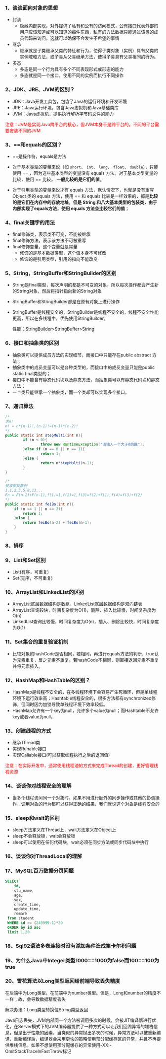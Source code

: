 ### 1、谈谈面向对象的思想

- 封装
  - 隐藏内部实现，对外提供了私有和公有的访问模式，公有接口代表外部的用户应该知道或可以知道的每件东西，私有的方法数据只能通过该类的成员代码来访问，这就可以确保不会发生不希望的事情
- 继承
  - 继承就是子类继承父类的特征和行为，使得子类对象（实例）具有父类的实例域和方法，或子类从父类继承方法，使得子类具有父类相同的行为。
- 多态
  - 多态是同一个行为具有多个不同表现形式或形态的能力
  - 多态就是同一个接口，使用不同的实例而执行不同操作

### 2、JDK、JRE、JVM的区别？

- JDK：Java开发工具包，包含了Java的运行环境和开发环境
- JRE：Java运行环境，包含Java虚拟机和Java基础类库
- JVM：Java虚拟机，提供执行解析字节码文件的能力

<font color='red'>注意：JVM是实现Java跨平台的核心，但JVM本身不是跨平台的，不同的平台需要安装不同的JVM</font>

### 3、==和equals的区别？

- ==是操作符，equals是方法

- 对于基本类型的变量来说（如 `short`、 `int`、 `long`、 `float`、 `double`），只能使用 == ，因为这些基本类型的变量没有 equals 方法。对于基本类型变量的比较，使用 == 比较， **一般比较的是它们的值**。

- 对于引用类型的变量来说才有 equals 方法，默认情况下，也就是没有重写 Object 类的 equals 方法，使用 == 和 equals 比较是一样效果的，都是**比较的是它们在内存中的存放地址**。**但是 String 和八大基本类型的包装类，由于内部实现了equals方法，使用 equals 方法会比较它们的值**；

### 4、final关键字的用法

- final修饰类，表示类不可变，不能被继承
- final修饰方法，表示该方法不可被重写
- final修饰变量，这个变量就是常量
  - 修饰的是基本数据类型，这个值本身不可修改
  - 修饰的是引用类型，引用的指向不能改变

### 5、String，StringBuffer和StringBuilder的区别

- String是final类型，每次声明的都是不可变的对象，所以每次操作都会产生新的String对象，然后将指针指向新的String对象

- StringBuffer和StringBuilder都是在原有对象上进行操作

- StringBuffer是线程安全的，StringBuilder是线程不安全的，线程不安全性能更高，所以在多线程中，优先使用StringBuilder，

  性能：StringBuilder>StringBuffer>String

### 6、接口和抽象类的区别

- 抽象类可以提供成员方法的实现细节，而接口中只能存在public abstract 方法；
- 抽象类中的成员变量可以是各种类型的，而接口中的成员变量只能是public static final类型的；
- 接口中不能含有静态代码块以及静态方法，而抽象类可以有静态代码块和静态方法；
- 一个类只能继承一个抽象类，而一个类却可以实现多个接口。

### 7、递归算法

```java
/*
求n!
n! = n*(n-1)!,(n-1)!=(n-1)*(n-2)!
*/
public static int stepMulti(int n){
		if (n < 0){
				throw new RuntimeException("请输入一个大于0的数");
		}else if (n == 0 || n == 1){
				return 1;
		}else {
				return n*stepMulti(n-1);
		}
}
```

```java
/*
斐波那契数列
1,1,2,3,5,8,13...
Fn = F(n-2)+F(n-1),f(1)=1,f(2)=1,f(3)=f(2)+f(1),f(4)=f(3)+f(2)
*/
public static int feiBo(int n){
    if (n == 1 || n == 2){
        return 1;
    }else {
        return feiBo(n-2) + feiBo(n-1);
    }
}
```

### 8、排序

### 9、List和Set区别

- List(有序，可重复)
- Set(无序，不可重复)

### 10、ArrayList和LinkedList的区别

- ArrayList底层数据结构是数组，LinkedList底层数据结构是双向链表
- ArrayList查询较快，时间复杂度为O(1)，删除、插入比较慢，时间复杂度为O(n)
- LinkedList查询比较慢，时间复杂度为O(n)，插入、删除比较快，时间复杂度为O(1)

### 11、Set集合的重复验证机制

- 比较对象的hashCode是否相同，若相同，再进行equals方法的判断，true认为元素重复，反之元素不重复。若hashCode不相同，则直接返回元素不重复并将元素插入。

### 12、HashMap和HashTable的区别？

- HashMap是线程不安全的，在多线程环境下会容易产生死循环，但是单线程环境下运行效率高；Hashtable线程安全的，很多方法都有synchronized修饰，但同时因为加锁导致单线程环境下效率较低。
- HashMap允许有一个key为null，允许多个value为null；而Hashtable不允许key或者value为null。

### 13、创建线程的方式

- 继承Thread类
- 实现Runable接口
- 实现Callable接口(可以获取线程执行之后的返回值)

<font color='red'>注意：在实际开发中，通常使用线程池的方式来完成Thread的创建，更好管理线程资源</font>

### 14、谈谈你对线程安全的理解

- 当多个线程访问同一个对象时，如果不用进行额外的同步操作或其他的协调操作，调用对象的行为都可以获得正确的结果，我们就说这个对象是线程安全的

### 15、sleep和wait的区别

- sleep方法定义在Thread上，wait方法定义在Object上
- sleep不会释放锁，wait会释放锁
- sleep可以使用在任何代码块，wait必须在同步方法或同步代码块中执行

### 16、谈谈你对ThreadLocal的理解

### 17、MySQL百万数据分页问题

```sql
SELECT 
	id,
	stu_name,
	age,
	sex,
	create_time,
	update_time,
	remark 
 from student 
 WHERE id >= (249999-1)*20
 ORDER by id asc
 limit 1,20
```

### 18、Sql92语法多表连接时没有添加条件造成笛卡尔积问题

### 19、为什么Java中Integer类型1000==1000为false而100==100为true

### 20、雪花算法以Long类型返回给前端导致丢失精度

在后端中为Long类型，在前端中为number类型。但是，Long和number的精度不一样；故，会导致数据精度丢失

解决办法：Long类型转换位String类型返回

Java日志丢失，JVM内部同一个方法被调用多次的时候，会被JIT编译器进行优化，在Server模式下的JVM编译器提供了一种方式可以让我们回溯异常的堆栈信息，但是出于性能的因素，当类似的异常抛出多次的时候，异常方法可以被重新编译，重新编译后，编译器会采用更快的策略使用预分配缓存区的异常，并且不再提供堆栈信息，如果不想使用预分配缓存的异常使用-XX:-OmitStackTraceInFastThrow标记

